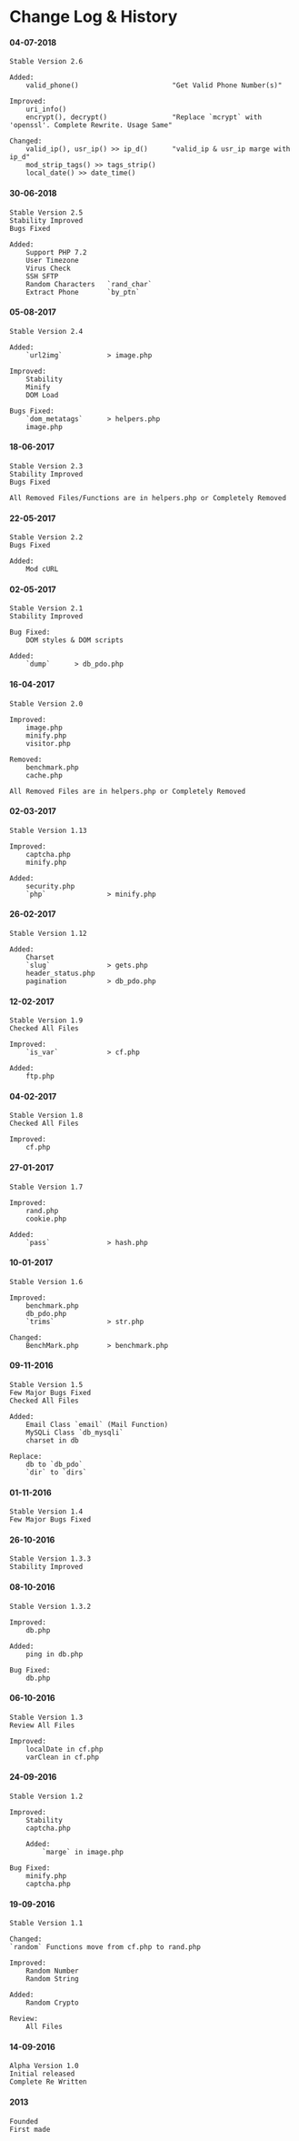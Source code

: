 # Change Log & History

#### 04-07-2018
	Stable Version 2.6

	Added: 
		valid_phone()						"Get Valid Phone Number(s)"

	Improved:
		uri_info()
		encrypt(), decrypt()				"Replace `mcrypt` with 'openssl'. Complete Rewrite. Usage Same"

	Changed:
		valid_ip(), usr_ip() >> ip_d()		"valid_ip & usr_ip marge with ip_d"
		mod_strip_tags() >> tags_strip()
		local_date() >> date_time()

#### 30-06-2018
    Stable Version 2.5
    Stability Improved
    Bugs Fixed

    Added:
	    Support PHP 7.2
        User Timezone
        Virus Check
        SSH SFTP
        Random Characters 	`rand_char`
		Extract Phone		`by_ptn`

#### 05-08-2017
    Stable Version 2.4

    Added:
        `url2img`           > image.php

    Improved:
        Stability
        Minify
        DOM Load

    Bugs Fixed:
        `dom_metatags`      > helpers.php
        image.php

#### 18-06-2017
    Stable Version 2.3
    Stability Improved
    Bugs Fixed

    All Removed Files/Functions are in helpers.php or Completely Removed

#### 22-05-2017
    Stable Version 2.2
    Bugs Fixed

    Added:
        Mod cURL

#### 02-05-2017
    Stable Version 2.1
    Stability Improved

    Bug Fixed:
        DOM styles & DOM scripts

    Added:
        `dump`      > db_pdo.php

#### 16-04-2017
    Stable Version 2.0

    Improved:
        image.php
        minify.php
        visitor.php

    Removed:
        benchmark.php
        cache.php

    All Removed Files are in helpers.php or Completely Removed

#### 02-03-2017
    Stable Version 1.13

    Improved:
        captcha.php
        minify.php

    Added:
        security.php
        `php`               > minify.php

#### 26-02-2017
    Stable Version 1.12

    Added:
        Charset
        `slug`              > gets.php
        header_status.php
        pagination          > db_pdo.php

#### 12-02-2017
    Stable Version 1.9
    Checked All Files

    Improved:
        `is_var`            > cf.php

    Added:
        ftp.php

#### 04-02-2017
    Stable Version 1.8
    Checked All Files

    Improved:
        cf.php

#### 27-01-2017
    Stable Version 1.7

    Improved:
        rand.php
        cookie.php

    Added:
        `pass`              > hash.php

#### 10-01-2017
    Stable Version 1.6

    Improved:
        benchmark.php
        db_pdo.php
        `trims`             > str.php

    Changed:
        BenchMark.php       > benchmark.php

#### 09-11-2016
    Stable Version 1.5
    Few Major Bugs Fixed
    Checked All Files

    Added:
        Email Class `email` (Mail Function)
        MySQLi Class `db_mysqli`
        charset in db

    Replace:
        db to `db_pdo`
        `dir` to `dirs`

#### 01-11-2016
    Stable Version 1.4
    Few Major Bugs Fixed

#### 26-10-2016
	Stable Version 1.3.3
	Stability Improved

#### 08-10-2016
	Stable Version 1.3.2

	Improved:
		db.php

	Added:
		ping in db.php

	Bug Fixed:
		db.php

#### 06-10-2016
	Stable Version 1.3
	Review All Files

	Improved:
		localDate in cf.php
		varClean in cf.php

#### 24-09-2016
	Stable Version 1.2
	
	Improved:
		Stability
		captcha.php

        Added:
            `marge` in image.php
	
	Bug Fixed:
		minify.php
		captcha.php

#### 19-09-2016
	Stable Version 1.1

	Changed:
	`random` Functions move from cf.php to rand.php
	
	Improved:
		Random Number
		Random String
		
	Added:
		Random Crypto
		
	Review:
		All Files

#### 14-09-2016
	Alpha Version 1.0
	Initial released
	Complete Re Written

#### 2013
	Founded
	First made

